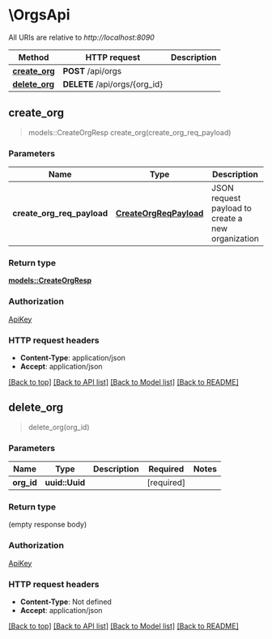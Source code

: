 # \OrgsApi

All URIs are relative to *http://localhost:8090*

Method | HTTP request | Description
------------- | ------------- | -------------
[**create_org**](OrgsApi.md#create_org) | **POST** /api/orgs | 
[**delete_org**](OrgsApi.md#delete_org) | **DELETE** /api/orgs/{org_id} | 



## create_org

> models::CreateOrgResp create_org(create_org_req_payload)


### Parameters


Name | Type | Description  | Required | Notes
------------- | ------------- | ------------- | ------------- | -------------
**create_org_req_payload** | [**CreateOrgReqPayload**](CreateOrgReqPayload.md) | JSON request payload to create a new organization | [required] |

### Return type

[**models::CreateOrgResp**](CreateOrgResp.md)

### Authorization

[ApiKey](../README.md#ApiKey)

### HTTP request headers

- **Content-Type**: application/json
- **Accept**: application/json

[[Back to top]](#) [[Back to API list]](../README.md#documentation-for-api-endpoints) [[Back to Model list]](../README.md#documentation-for-models) [[Back to README]](../README.md)


## delete_org

> delete_org(org_id)


### Parameters


Name | Type | Description  | Required | Notes
------------- | ------------- | ------------- | ------------- | -------------
**org_id** | **uuid::Uuid** |  | [required] |

### Return type

 (empty response body)

### Authorization

[ApiKey](../README.md#ApiKey)

### HTTP request headers

- **Content-Type**: Not defined
- **Accept**: application/json

[[Back to top]](#) [[Back to API list]](../README.md#documentation-for-api-endpoints) [[Back to Model list]](../README.md#documentation-for-models) [[Back to README]](../README.md)

